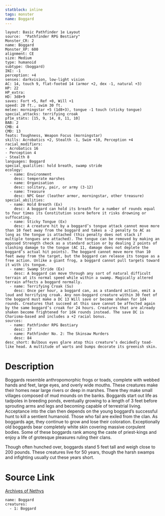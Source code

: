 ```yaml
---
statblock: inline
tags: monster
name: Boggard
---
```

```statblock
layout: Basic Pathfinder 1e Layout
source:  "Pathfinder RPG Bestiary"
Monster_CR: 2
name: Boggard
Monster_XP: 600
alignment: CE
size: Medium
type: humanoid
subtype: (boggard)
INI: -1
perception: +4
senses: darkvision, low-light vision
AC: 14, touch 9, flat-footed 14 (armor +2, dex -1, natural +3)
HP: 22
HP_extra: 
HD: 3d8+9
saves: Fort +5, Ref +0, Will +1
speed: 20 ft., swim 30 ft.
melee: morningstar +5 (1d8+3), tongue -1 touch (sticky tongue)
special_attacks: terrifying croak
pf1e_stats: [15, 9, 14, 8, 11, 10]
BAB: 2
CMB: 4
CMD: 13
feats: Toughness, Weapon Focus (morningstar)
skills: Acrobatics +2, Stealth -1, Swim +10, Perception +4
racial_modifiers:
- Acrobatics 16
- Perception 4
- Stealth 8
languages: Boggard
special_qualities: hold breath, swamp stride
ecology:
  - name: Environment
    desc: temperate marshes
  - name: Organisation
    desc: solitary, pair, or army (3-12)
  - name: Treasure
    desc: NPC Gear (leather armor, morningstar, other treasure)
special_abilities:
  - name: Hold Breath (Ex)
    desc: A boggard can hold its breath for a number of rounds equal to four times its Constitution score before it risks drowning or suffocating.
  - name: Sticky Tongue (Ex)
    desc: A creature hit by a boggard’s tongue attack cannot move more than 10 feet away from the boggard and takes a -2 penalty to AC as long as the tongue is attached (this penalty does not stack if multiple tongues are attached). The tongue can be removed by making an opposed Strength check as a standard action or by dealing 2 points of slashing damage to the tongue (AC 11, damage does not deplete the boggard’s actual hit points). The boggard cannot move more than 10 feet away from the target, but the boggard can release its tongue as a free action. Unlike a giant frog, a boggard cannot pull targets toward it with its tongue.
  - name: Swamp Stride (Ex)
    desc: A boggard can move through any sort of natural difficult terrain at its normal speed while within a swamp. Magically altered terrain affects a boggard normally.
  - name: Terrifying Croak (Su)
    desc: Once per hour, a boggard can, as a standard action, emit a loud and horrifying croak. Any non-boggard creature within 30 feet of the boggard must make a DC 13 Will save or become shaken for 1d4 rounds. Creatures that succeed at this save cannot be affected again by the same boggard’s croak for 24 hours. Creatures that are already shaken become frightened for 1d4 rounds instead. The save DC is Charisma-based and includes a +2 racial bonus.
sources:
  - name: Pathfinder RPG Bestiary
    desc: 37
  - name: Pathfinder No. 2: The Skinsaw Murders
    desc: 84
desc_short: Bulbous eyes glare atop this creature’s decidedly toad-like head. A multitude of warts and bumps decorate its greenish skin.
```
# Description
Boggards resemble anthropomorphic frogs or toads, complete with webbed hands and feet, large eyes, and overly wide mouths. These creatures make their homes near large rivers or deep in marshes. There they make small villages composed of mud mounds on the banks. Boggards start out life as tadpoles in breeding ponds, eventually growing to a length of 3 feet before sprouting arms and legs and becoming capable of terrestrial living. Acceptance into the clan then depends on the young boggard’s successful hunt to kill a sentient humanoid. Those who fail are exiled from the clan. As boggards age, they continue to grow and lose their coloration. Exceptionally old boggards bear completely white skin covering massive corpulent bodies. Some of these boggards rank among the caste of priest-kings and enjoy a life of grotesque pleasures ruling their clans.

Though often hunched over, boggards stand 5 feet tall and weigh close to 200 pounds. These creatures live for 50 years, though the harsh swamps and infighting usually cut these years short.
# Source Link
[Archives of Nethys](https://aonprd.com/MonsterDisplay.aspx?ItemName=Boggard)
```encounter-table
name: Boggard
creatures:
  - 1: Boggard
```
